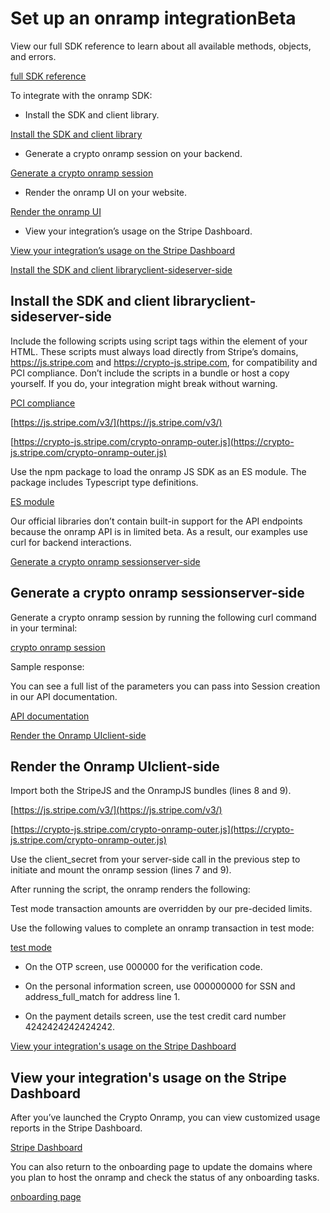 # Set up an onramp integrationBeta

View our full SDK reference to learn about all available methods, objects, and errors.

[full SDK reference](/crypto/using-the-api)

To integrate with the onramp SDK:

- Install the SDK and client library.

[Install the SDK and client library](#install)

- Generate a crypto onramp session on your backend.

[Generate a crypto onramp session](#onramp-session)

- Render the onramp UI on your website.

[Render the onramp UI](#onramp-ui)

- View your integration’s usage on the Stripe Dashboard.

[View your integration’s usage on the Stripe Dashboard](#dashboard)

[Install the SDK and client libraryclient-sideserver-side](#install)

## Install the SDK and client libraryclient-sideserver-side

Include the following scripts using script tags within the <head> element of your HTML. These scripts must always load directly from Stripe’s domains, https://js.stripe.com and https://crypto-js.stripe.com, for compatibility and PCI compliance. Don’t include the scripts in a bundle or host a copy yourself. If you do, your integration might break without warning.

[PCI compliance](/security/guide#validating-pci-compliance)

[https://js.stripe.com/v3/](https://js.stripe.com/v3/)

[https://crypto-js.stripe.com/crypto-onramp-outer.js](https://crypto-js.stripe.com/crypto-onramp-outer.js)

Use the npm package to load the onramp JS SDK as an ES module. The package includes Typescript type definitions.

[ES module](/crypto/esmodule)

Our official libraries don’t contain built-in support for the API endpoints because the onramp API is in limited beta. As a result, our examples use curl for backend interactions.

[Generate a crypto onramp sessionserver-side](#onramp-session)

## Generate a crypto onramp sessionserver-side

Generate a crypto onramp session by running the following curl command in your terminal:

[crypto onramp session](/crypto/using-the-api#api-reference)

Sample response:

You can see a full list of the parameters you can pass into Session creation in our API documentation.

[API documentation](/crypto/using-the-api#api-reference)

[Render the Onramp UIclient-side](#onramp-ui)

## Render the Onramp UIclient-side

Import both the StripeJS and the OnrampJS bundles (lines 8 and 9).

[https://js.stripe.com/v3/](https://js.stripe.com/v3/)

[https://crypto-js.stripe.com/crypto-onramp-outer.js](https://crypto-js.stripe.com/crypto-onramp-outer.js)

Use the client_secret from your server-side call in the previous step to initiate and mount the onramp session (lines 7 and 9).

After running the script, the onramp renders the following:

Test mode transaction amounts are overridden by our pre-decided limits.

Use the following values to complete an onramp transaction in test mode:

[test mode](/test-mode)

- On the OTP screen, use 000000 for the verification code.

- On the personal information screen, use 000000000 for SSN and address_full_match for address line 1.

- On the payment details screen, use the test credit card number 4242424242424242.

[View your integration's usage on the Stripe Dashboard](#dashboard)

## View your integration's usage on the Stripe Dashboard

After you’ve launched the Crypto Onramp, you can view customized usage reports in the Stripe Dashboard.

[Stripe Dashboard](https://dashboard.stripe.com/crypto-onramp/reports)

You can also return to the onboarding page to update the domains where you plan to host the onramp and check the status of any onboarding tasks.

[onboarding page](https://dashboard.stripe.com/crypto-onramp/onboarding)
